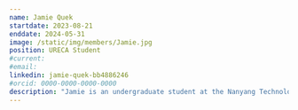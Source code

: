 ```yaml
---
name: Jamie Quek
startdate: 2023-08-21
enddate: 2024-05-31
image: /static/img/members/Jamie.jpg
position: URECA Student
#current:
#email: 
linkedin: jamie-quek-bb4886246
#orcid: 0000-0000-0000-0000
description: "Jamie is an undergraduate student at the Nanyang Technological University, where she is pursuing a degree in Biological Science, along with a second major in Medicinal Chemistry & Pharmacology. Jamie’s interest in Biological Science is fuelled by her passion to exploring ways to improving human health and well-being. She also envisions a future in research, where she can contribute to society. Beyond the classrooms and labs, she enjoys reading, travelling, and participating in sports activities." 
---
```

